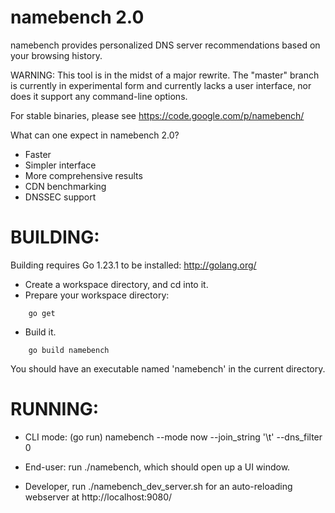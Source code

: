 namebench 2.0
=============
namebench provides personalized DNS server recommendations based on your
browsing history.

WARNING: This tool is in the midst of a major rewrite. The "master" branch is currently in experimental
form and currently lacks a user interface, nor does it support any command-line options.

For stable binaries, please see https://code.google.com/p/namebench/

What can one expect in namebench 2.0?

* Faster
* Simpler interface
* More comprehensive results
* CDN benchmarking
* DNSSEC support


BUILDING:
=========
Building requires Go 1.23.1 to be installed: http://golang.org/

* Create a workspace directory, and cd into it.
* Prepare your workspace directory:

```shell
    go get
```

* Build it.

```shell
    go build namebench
```

You should have an executable named 'namebench' in the current directory.


RUNNING:
========
* CLI mode: (go run) namebench --mode now --join_string '\t' --dns_filter 0

* End-user: run ./namebench, which should open up a UI window.
* Developer, run ./namebench_dev_server.sh for an auto-reloading webserver at http://localhost:9080/
